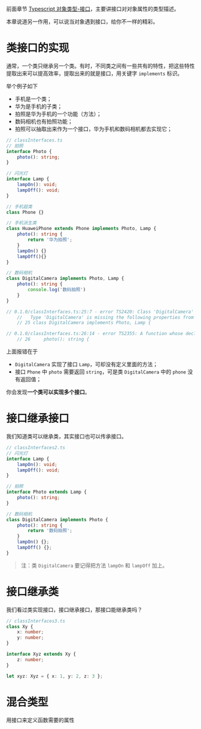 前面章节 [Typescript 对象类型-接口](basic/object_interfaces.md)，主要讲接口对对象属性的类型描述。

本章说道另一作用，可以说当对象遇到接口，给你不一样的精彩。

# 类接口的实现

通常，一个类只继承另一个类。有时，不同类之间有一些共有的特性，把这些特性提取出来可以提高效率，提取出来的就是接口，用关键字 `implements` 标识。

举个例子如下

- 手机是一个类；
- 华为是手机的子类；
- 拍照是华为手机的一个功能（方法）；
- 数码相机也有拍照功能；
- 拍照可以抽取出来作为一个接口，华为手机和数码相机都去实现它；

```typescript
// classInterfaces.ts
// 拍照
interface Photo {
    photo(): string;
}

// 闪光灯
interface Lamp {
    lampOn(): void;
    lampOff(): void;
}

// 手机超类
class Phone {}

// 手机派生类
class HuaweiPhone extends Phone implements Photo, Lamp {
    photo(): string {
        return '华为拍照';
    }
    lampOn() {}
    lampOff(){}
}

// 数码相机
class DigitalCamera implements Photo, Lamp {
    photo(): string {
        console.log('数码拍照')
    }
}

// 0.1.0/classInterfaces.ts:25:7 - error TS2420: Class 'DigitalCamera' incorrectly implements interface 'Lamp'.
    //   Type 'DigitalCamera' is missing the following properties from type 'Lamp': lampOn, lampOff
    // 25 class DigitalCamera implements Photo, Lamp {

// 0.1.0/classInterfaces.ts:26:14 - error TS2355: A function whose declared type is neither 'void' nor 'any' must return a value.
    // 26     photo(): string {
```

上面报错在于

- `DigitalCamera` 实现了接口 `Lamp`，可却没有定义里面的方法；
- 接口 `Phone` 中 `photo` 需要返回 `string`，可是类 `DigitalCamera` 中的 `phone` 没有返回值；

你会发现**一个类可以实现多个接口**。


# 接口继承接口

我们知道类可以继承类，其实接口也可以传承接口。

```typescript
// classInterfaces2.ts
// 闪光灯
interface Lamp {
    lampOn(): void;
    lampOff(): void;
}

// 拍照
interface Photo extends Lamp {
    photo(): string;
}

// 数码相机
class DigitalCamera implements Photo {
    photo(): string {
        return '数码拍照';
    }
    lampOn() {};
    lampOff() {};
}
```

> 注：类 `DigitalCamera` 要记得把方法 `lampOn` 和 `lampOff` 加上。

# 接口继承类

我们看过类实现接口，接口继承接口，那接口能继承类吗？

```typescript
// classInterfaces3.ts
class Xy {
    x: number;
    y: number;
}

interface Xyz extends Xy {
    z: number;
}

let xyz: Xyz = { x: 1, y: 2, z: 3 };
```

# 混合类型

用接口来定义函数需要的属性



